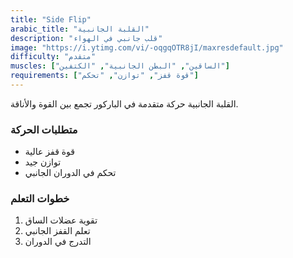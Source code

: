 ```yaml
---
title: "Side Flip"
arabic_title: "القلبة الجانبية"
description: "قلب جانبي في الهواء"
image: "https://i.ytimg.com/vi/-oqgqOTR8jI/maxresdefault.jpg"
difficulty: "متقدم"
muscles: ["الساقين", "البطن الجانبية", "الكتفين"]
requirements: ["قوة قفز", "توازن", "تحكم"]
---
```


القلبة الجانبية حركة متقدمة في الباركور تجمع بين القوة والأناقة.

### متطلبات الحركة
- قوة قفز عالية
- توازن جيد
- تحكم في الدوران الجانبي

### خطوات التعلم
1. تقوية عضلات الساق
2. تعلم القفز الجانبي
3. التدرج في الدوران
